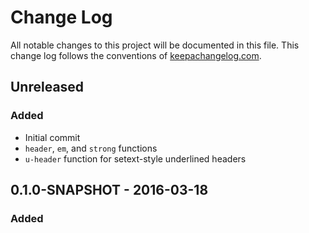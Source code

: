 # Change Log
All notable changes to this project will be documented in this file. This change log follows the conventions of [keepachangelog.com](http://keepachangelog.com/).

## Unreleased
### Added
- Initial commit
- `header`, `em`, and `strong` functions
- `u-header` function for setext-style underlined headers

## 0.1.0-SNAPSHOT - 2016-03-18
### Added
